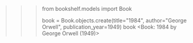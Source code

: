 >>> from bookshelf.models import Book
>>>
>>> book = Book.objects.create(title="1984", author="George Orwell", publication_year=1949)
>>> book
<Book: 1984 by George Orwell (1949)>